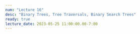 ```yaml
---
num: "Lecture 16"
desc: "Binary Trees, Tree Traversals, Binary Search Trees"
ready: true
lecture_date: 2023-05-25 11:00:00.00-7:00
---
```

